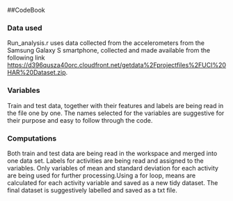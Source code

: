 ##CodeBook





### Data used
Run_analysis.r uses data collected from the accelerometers from the Samsung Galaxy S smartphone, collected and made available from the following link https://d396qusza40orc.cloudfront.net/getdata%2Fprojectfiles%2FUCI%20HAR%20Dataset.zip. 

### Variables
Train and test data, together with their features and labels are being read in the file one by one. The names selected for the variables are suggestive for their purpose and easy to follow through the code.

### Computations
Both train and test data are being read in the workspace and merged into one data set. Labels for activities are being read and assigned to the variables. Only variables of mean and standard deviation for each activity are being used for further processing.Using a for loop, means are calculated for each activity variable and saved as a new tidy dataset. The final dataset is suggestively labelled and saved as a txt file. 
 
